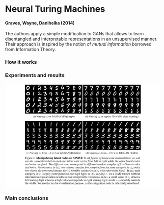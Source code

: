 # Neural Turing Machines
#### Graves, Wayne, Danihelka (2014)

The authors apply a simple modification to GANs that allows to learn disentangled and interpretable representations in an unsupervised manner. Their approach is inspired by the notion of *mutual information* borrowed from Information Theory.

### How it works



### Experiments and results



![Results on MNIST](MNIST.PNG)


### Main conclusions


